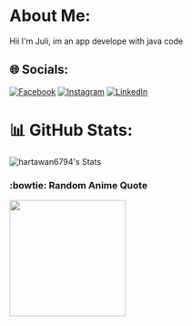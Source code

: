 # About Me:
Hii I'm Juli, im an app develope with java code


## 🌐 Socials:
[![Facebook](https://img.shields.io/badge/Facebook-%231877F2.svg?style=for-the-badge&logo=Facebook&logoColor=white)](https://www.facebook.com/profile.php?id=100004731617594) [![Instagram](https://img.shields.io/badge/Instagram-%23E4405F.svg?style=for-the-badge&logo=Instagram&logoColor=white)](https://instagram.com/juli_hr) [![LinkedIn](https://img.shields.io/badge/linkedin-%230077B5.svg?style=for-the-badge&logo=linkedin&logoColor=white)](https://www.linkedin.com/in/juli-hartawan-30238b168/)

# 📊 GitHub Stats:
![hartawan6794's Stats](https://github-readme-stats.vercel.app/api?username=hartawan6794&theme=vue-dark&show_icons=true&hide_border=true&count_private=true)

### :bowtie: Random Anime Quote
<img src="https://i.pinimg.com/736x/f8/c3/03/f8c3034a676c37dd8b9901f1d1c6e8e3.jpg" width="204px"/>

<!-- Proudly created with GPRM ( https://gprm.itsvg.in ) -->
